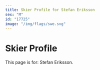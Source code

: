 ```yaml
---
title: Skier Profile for Stefan Eriksson
sex: "M"
id: "17725"
image: "/img/flags/swe.svg" 
---
```


# Skier Profile

This page is for: Stefan Eriksson.
    
